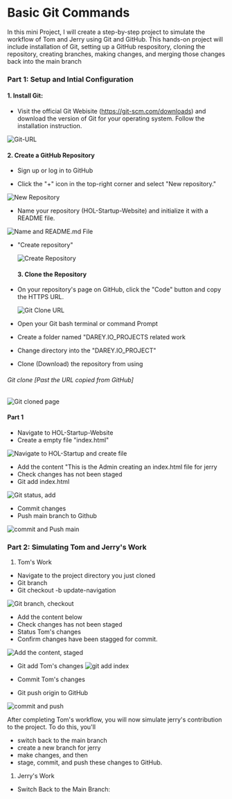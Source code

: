 # Basic Git Commands

In this mini Project, I will create a step-by-step project to simulate the workflow of Tom and Jerry using Git and GitHub. This hands-on project will include installation of Git, setting up a GitHub respository, cloning the repository, creating branches, making changes, and merging those changes back into the main branch

### Part 1: Setup and Intial Configuration

#### 1. Install Git:
- Visit the official Git Webisite (https://git-scm.com/downloads) and download the version of Git for your operating system. Follow the installation instruction.

![Git-URL](./Img/git_%20web.png)

#### 2. Create a GitHub Repository

- Sign up or log in to GitHub
   
- Click the "+" icon in the top-right corner and select "New repository."

![New Repository](./Img/New_Repos.png)

- Name your repository (HOL-Startup-Website) and initialize it with a README file.
  
![Name and README.md File](./Img/Repos_Name.png)
- "Create repository"
  
  ![Create Repository](./Img/Create_%20repos.png)

  #### 3. Clone the Repository

- On your repository's page on GitHub, click the "Code" button and copy the HTTPS URL.
  
  ![Git Clone URL](./Img/Git%20clone.png)


- Open your Git bash terminal or command Prompt
  
- Create a folder named "DAREY.IO_PROJECTS related work

- Change directory into the "DAREY.IO_PROJECT"
  
- Clone (Download) the repository from using 

###### Git clone [Past the URL copied from GitHub]

![Git cloned page](./Img/github_cloned.png)

#### Part 1

- Navigate to HOL-Startup-Website
- Create a empty file "index.html"

![Navigate to HOL-Startup and create file](./Img/Navigate_create_file.png)


- Add the content "This is the Admin creating an index.html file for jerry
- Check changes has not been staged
- Git add index.html

![Git status, add](./Img/git_add.png)

- Commit changes 
- Push main branch to Github
  
![commit and Push main](./Img/Git_commit_push.png)

### Part 2: Simulating Tom and Jerry's Work

1. Tom's Work
- Navigate to the project directory you just cloned
- Git branch
- Git checkout -b update-navigation 

![Git branch, checkout](./Img/new_branch.png)

- Add the content below
- Check changes has not been staged
- Status Tom's changes
- Confirm changes have been stagged for commit.

![Add the content, staged](./Img/git_add_content_stages.png)

- Git add Tom's changes
  ![git add index](./Img/update_git_add.png)

- Commit Tom's changes
- Git push origin to GitHub

![commit and push](./Img/Git_commit_push.png)

After completing Tom's workflow, you will now simulate jerry's contribution to the project. To do this, you'll

- switch back to the main branch 
- create a new branch for jerry
- make changes, and then
- stage, commit, and push these changes to GitHub.

1. Jerry's Work
   
- Switch Back to the Main Branch:






